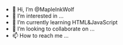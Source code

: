 - 👋 Hi, I’m @MapleInkWolf
- 👀 I’m interested in ...
- 🌱 I’m currently learning HTML&JavaScript
- 💞️ I’m looking to collaborate on ...
- 📫 How to reach me ...

<!---
MapleInkWolf/MapleInkWolf is a ✨ special ✨ repository because its `README.md` (this file) appears on your GitHub profile.
You can click the Preview link to take a look at your changes.
--->
